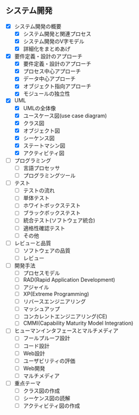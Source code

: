 ## システム開発

- [x] システム開発の概要
  - [x] システム開発と関連プロセス
  - [x] システム開発のV字モデル
  - [x] 詳細化をまとめあげ
- [x] 要件定義・設計のアプローチ
  - [x] 要件定義・設計のアプローチ
  - [x] プロセス中心アプローチ
  - [x] データ中心アプローチ
  - [x] オブジェクト指向アプローチ
  - [x] モジュールの独立性
- [x] UML
  - [x] UMLの全体像
  - [x] ユースケース図(use case diagram)
  - [x] クラス図
  - [x] オブジェクト図
  - [x] シーケンス図
  - [x] ステートマシン図
  - [x] アクティビティ図
- [ ] プログラミング
  - [ ] 言語プロセッサ
  - [ ] プログラミングツール
- [ ] テスト
  - [ ] テストの流れ
  - [ ] 単体テスト
  - [ ] ホワイトボックステスト
  - [ ] ブラックボックステスト
  - [ ] 統合テスト(ソフトウェア統合)
  - [ ] 適格性確認テスト
  - [ ] その他
- [ ] レビューと品質
  - [ ] ソフトウェアの品質
  - [ ] レビュー
- [ ] 開発手法
  - [ ] プロセスモデル
  - [ ] RAD(Rapid Application Development)
  - [ ] アジャイル
  - [ ] XP(Extreme Programming)
  - [ ] リバースエンジニアリング
  - [ ] マッシュアップ
  - [ ] コンカレントエンジニアリング(CE)
  - [ ] CMMI(Capability Maturity Model Integration)
- [ ] ヒューマンインタフェースとマルチメディア
  - [ ] フールプルーフ設計
  - [ ] コード設計
  - [ ] Web設計
  - [ ] ユーザビリティの評価
  - [ ] Web開発
  - [ ] マルチメディア
- [ ] 重点テーマ
  - [ ] クラス図の作成
  - [ ] シーケンス図の読解
  - [ ] アクティビティ図の作成
